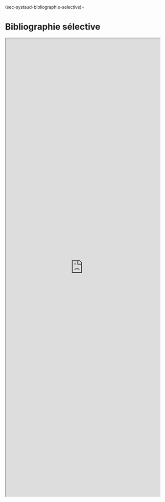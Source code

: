 (sec-systaud-bibliographie-selective)=
# Bibliographie sélective

<iframe src="http://bookwyrm.social/list/4395/embed/907c98cd58f84c71aa5b45399adbd84e" id="bookwyrm_list_embed_2" name="Open Science Video" scrolling="yes" frameborder="1" marginheight="0px" marginwidth="0px" height="1500px" width="100%" allowfullscreen></iframe>
